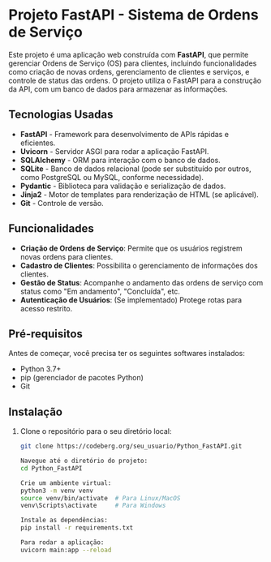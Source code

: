 # Projeto FastAPI - Sistema de Ordens de Serviço

Este projeto é uma aplicação web construída com **FastAPI**, que permite gerenciar Ordens de Serviço (OS) para clientes, incluindo funcionalidades como criação de novas ordens, gerenciamento de clientes e serviços, e controle de status das ordens. O projeto utiliza o FastAPI para a construção da API, com um banco de dados para armazenar as informações.

## Tecnologias Usadas

- **FastAPI** - Framework para desenvolvimento de APIs rápidas e eficientes.
- **Uvicorn** - Servidor ASGI para rodar a aplicação FastAPI.
- **SQLAlchemy** - ORM para interação com o banco de dados.
- **SQLite** - Banco de dados relacional (pode ser substituído por outros, como PostgreSQL ou MySQL, conforme necessidade).
- **Pydantic** - Biblioteca para validação e serialização de dados.
- **Jinja2** - Motor de templates para renderização de HTML (se aplicável).
- **Git** - Controle de versão.

## Funcionalidades

- **Criação de Ordens de Serviço**: Permite que os usuários registrem novas ordens para clientes.
- **Cadastro de Clientes**: Possibilita o gerenciamento de informações dos clientes.
- **Gestão de Status**: Acompanhe o andamento das ordens de serviço com status como "Em andamento", "Concluída", etc.
- **Autenticação de Usuários**: (Se implementado) Protege rotas para acesso restrito.

## Pré-requisitos

Antes de começar, você precisa ter os seguintes softwares instalados:

- Python 3.7+
- pip (gerenciador de pacotes Python)
- Git

## Instalação

1. Clone o repositório para o seu diretório local:
   ```bash
   git clone https://codeberg.org/seu_usuario/Python_FastAPI.git

   Navegue até o diretório do projeto:
   cd Python_FastAPI
   
   Crie um ambiente virtual:
   python3 -m venv venv
   source venv/bin/activate  # Para Linux/MacOS
   venv\Scripts\activate     # Para Windows

   Instale as dependências:
   pip install -r requirements.txt

   Para rodar a aplicação:
   uvicorn main:app --reload


